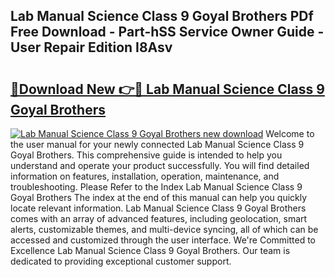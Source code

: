 ## Lab Manual Science Class 9 Goyal Brothers PDf Free Download - Part-hSS Service Owner Guide - User Repair Edition I8Asv

# <h2><a href="http://bc63506.oget.top/?id=Lab+Manual+Science+Class+9+Goyal+Brothers">🔗Download New 👉🔴 Lab Manual Science Class 9 Goyal Brothers</a></h2>

[![Lab Manual Science Class 9 Goyal Brothers new download](https://i.imgur.com/5g1atiW.png)](http://bc63506.oget.top/?id=Lab+Manual+Science+Class+9+Goyal+Brothers)
Welcome to the user manual for your newly connected Lab Manual Science Class 9 Goyal Brothers. This comprehensive guide is intended to help you understand and operate your product successfully. You will find detailed information on features, installation, operation, maintenance, and troubleshooting. Please Refer to the Index Lab Manual Science Class 9 Goyal Brothers The index at the end of this manual can help you quickly locate relevant information. Lab Manual Science Class 9 Goyal Brothers comes with an array of advanced features, including geolocation, smart alerts, customizable themes, and multi-device syncing, all of which can be accessed and customized through the user interface. We're Committed to Excellence Lab Manual Science Class 9 Goyal Brothers. Our team is dedicated to providing exceptional customer support.
